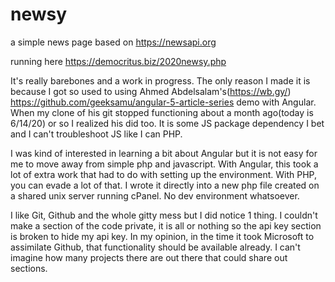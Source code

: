 # newsy
a simple news page based on https://newsapi.org

running here https://democritus.biz/2020newsy.php

It's really barebones and a work in progress. The only reason I made it is because I got so used to using Ahmed Abdelsalam's(https://wb.gy/) https://github.com/geeksamu/angular-5-article-series demo with Angular. When my clone of his git stopped functioning about a month ago(today is 6/14/20) or so I realized his did too. It is some JS package dependency I bet and I can't troubleshoot JS like I can PHP.

I was kind of interested in learning a bit about Angular but it is not easy for me to move away from simple php and javascript. With Angular, this took a lot of extra work that had to do with setting up the environment. With PHP, you can evade a lot of that. I wrote it directly into a new php file created on a shared unix server running cPanel. No dev environment whatsoever.

I like Git, Github and the whole gitty mess but I did notice 1 thing. I couldn't make a section of the code private, it is all or nothing so the api key section is broken to hide my api key. In my opinion, in the time it took Microsoft to assimilate Github, that functionality should be available already. I can't imagine how many projects there are out there that could share out sections.
